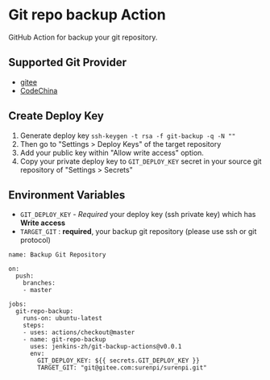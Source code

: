 # Git repo backup Action

GitHub Action for backup your git repository.

## Supported Git Provider

* [gitee](https://gitee.com)
* [CodeChina](https://codechina.csdn.net/)

## Create Deploy Key

1. Generate deploy key `ssh-keygen -t rsa -f git-backup -q -N ""`
2. Then go to "Settings > Deploy Keys" of the target repository
3. Add your public key within "Allow write access" option.
4. Copy your private deploy key to `GIT_DEPLOY_KEY` secret in your source git repository of "Settings > Secrets"

## Environment Variables

- `GIT_DEPLOY_KEY` - *Required* your deploy key (ssh private key) which has **Write access**
- `TARGET_GIT` : **required**, your backup git repository (please use ssh or git protocol)

```
name: Backup Git Repository

on:
  push:
    branches:
    - master

jobs:
  git-repo-backup:
    runs-on: ubuntu-latest
    steps:
    - uses: actions/checkout@master
    - name: git-repo-backup
      uses: jenkins-zh/git-backup-actions@v0.0.1
      env:
        GIT_DEPLOY_KEY: ${{ secrets.GIT_DEPLOY_KEY }}
        TARGET_GIT: "git@gitee.com:surenpi/surenpi.git"
```
